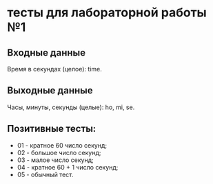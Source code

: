 # тесты для лабораторной работы №1

## Входные данные 
Время в секундах (целое): time.

## Выходные данные
Часы, минуты, секунды (целые): ho, mi, se.

## Позитивные тесты:
 - 01 - кратное 60 число секунд;
 - 02 - большое число секунд;
 - 03 - малое число секунд;
 - 04 - кратное 60 + 1 число секунд;
 - 05 - обычный тест.